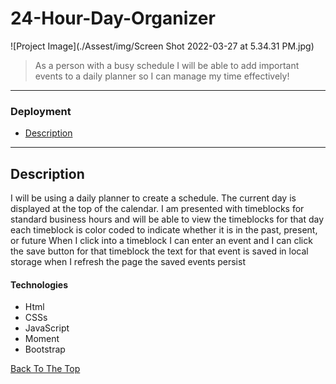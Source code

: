 # 24-Hour-Day-Organizer
![Project Image](./Assest/img/Screen Shot 2022-03-27 at 5.34.31 PM.jpg)

> As a person with a busy schedule I will be able to add important events to a daily planner so I can manage my time effectively!

---

### Deployment

- [Description]()

---

## Description

I will be using a daily planner to create a schedule. The current day is displayed at the top of the calendar.
I am presented with timeblocks for standard business hours and will be able to view the timeblocks for that day each timeblock is color coded to indicate whether it is in the past, present, or future
When I click into a timeblock I can enter an event and I can click the save button for that timeblock the text for that event is saved in local storage when I refresh the page the saved events persist

#### Technologies

- Html
- CSSs
- JavaScript
- Moment
- Bootstrap

[Back To The Top](#read-me-template)